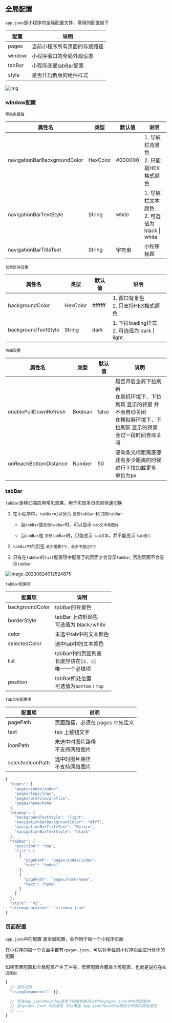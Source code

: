## 全局配置

`app.json`是小程序的全局配置文件，常用的配置如下

| 配置   | 说明                         |
| ------ | ---------------------------- |
| pages  | 当前小程序所有页面的存放路径 |
| window | 小程序窗口的全局外观设置     |
| tabBar | 小程序底部tabBar配置         |
| style  | 是否开启新版的组件样式       |

![img](https://s2.loli.net/2023/08/24/jEIkSZcRpdLeOwu.png)

### window配置

`导航条属性`

| 属性名                       | 类型     | 默认值  | 说明                                              |
| ---------------------------- | -------- | ------- | ------------------------------------------------- |
| navigationBarBackgroundColor | HexColor | #000000 | 1. 导航栏背景色<br />2. 只能是HEX格式颜色         |
| navigationBarTextStyle       | String   | white   | 1. 导航栏文本颜色<br />2. 可选值为 black \| white |
| navigationBarTitleText       | String   | 字符串  | 小程序标题                                        |



`背景区域设置`

| 属性名              | 类型     | 默认值  | 说明                                              |
| ------------------- | -------- | ------- | ------------------------------------------------- |
| backgroundColor     | HexColor | #ffffff | 1. 窗口背景色<br />2. 只支持HEX格式颜色           |
| backgroundTextStyle | String   | dark    | 1. 下拉loading样式<br />2. 可选值为 dark \| light |



`页面设置`

| 属性名                | 类型    | 默认值 | 说明                                                         |
| --------------------- | ------- | ------ | ------------------------------------------------------------ |
| enablePullDownRefresh | Boolean | false  | 是否开启全局下拉刷新<br />在真机环境下，下拉刷新 显示的背景 并不会自动关闭<br />在模拟器环境下，下拉刷新 显示的背景 会过一段时间自动关闭 |
| onReachBottomDistance | Number  | 50     | 滚动条光标距离底部还有多少距离的时候进行下拉加载更多<br />单位为px |



### tabBar

`tabBar`是移动端应用常见效果，用于实现多页面的快速切换

1. 在小程序中，`tabBar`可以分为 `底部tabBar` 和 `顶部tabBar`

   + 当`tabBar`是`底部tabBar`时，可以显示 `tab文本和图片`

   + 当`tabBar`是 `顶部tabBar`时，只能显示 `tab文本`，并不能显示 `tab图片`

2. `tabBar`中的页签 `最少需要2个，最多不超过5个`
3. 只有在`tabBar`的`list`配置项中配置了的页面才会显示`tabBar`, 否则页面不会显示`tabBar`



![image-20230824012524875](https://s2.loli.net/2023/08/24/uDkMCrhlj1mYQAw.png)



`tabBar配置项`

| 配置项          | 说明                                                         |
| --------------- | ------------------------------------------------------------ |
| backgroundColor | tabBar的背景色                                               |
| borderStyle     | tabBar 上边框颜色<br />可选值为 black` / `white              |
| color           | 未选中tab中的文本颜色                                        |
| selectedColor   | 选中tab中的文本颜色                                          |
| list            | tabBar中的页签列表<br />长度应该在`[2, 5]`<br />唯一一个必填项 |
| position        | tabBar所处位置<br />可选值为`bottom` / `top`                 |



`tab页签配置项`

| 配置项           | 说明                                 |
| ---------------- | ------------------------------------ |
| pagePath         | 页面路径，必须在 pages 中先定义      |
| text             | tab 上按钮文字                       |
| iconPath         | 未选中时图片路径<br />不支持网络图片 |
| selectedIconPath | 选中时图片路径<br />不支持网络图片   |

```js
{
  "pages": [
    "pages/index/index",
    "pages/logs/logs",
    "pages/profile/profile",
    "pages/home/home"
  ],
  "window": {
    "backgroundTextStyle": "light",
    "navigationBarBackgroundColor": "#fff",
    "navigationBarTitleText": "Weixin",
    "navigationBarTextStyle": "black"
  },
  "tabBar": {
    "position": "top",
    "list": [
      {
        "pagePath": "pages/index/index",
        "text": "index"
      },
      {
        "pagePath": "pages/home/home",
        "text": "home"
      }
    ]
  },
  "style": "v2",
  "sitemapLocation": "sitemap.json"
}
```



### 页面配置

`app.json`中的配置 是全局配置，会作用于每一个小程序页面

在小程序的每一个页面中都有`<page>.json`，可以对单独的小程序页面进行具体的配置

如果页面配置和全局配置产生了冲突，页面配置会覆盖全局配置，也就是说存在`就近原则`

```js
{
  // 组件注册
  "usingComponents": {},
    
  // 所有app.json中window选项下的属性都可以作为<page>.json中的顶层属性
  // 且<page>.json 中的属性 可以覆盖 app.json的window属性中所有的同名属性
  // ...
}
```

